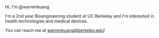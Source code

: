 Hi, I’m @warrenkuang

I'm a 2nd year Bioengineering student at UC Berkeley and I’m interested in health technologies and medical devices.

You can reach me at warrenkuang@berkeley.edu!

